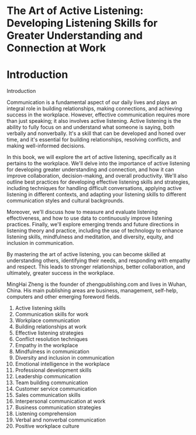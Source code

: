 # The Art of Active Listening: Developing Listening Skills for Greater Understanding and Connection at Work

# Introduction

Introduction

Communication is a fundamental aspect of our daily lives and plays an integral role in building relationships, making connections, and achieving success in the workplace. However, effective communication requires more than just speaking; it also involves active listening. Active listening is the ability to fully focus on and understand what someone is saying, both verbally and nonverbally. It's a skill that can be developed and honed over time, and it's essential for building relationships, resolving conflicts, and making well-informed decisions.

In this book, we will explore the art of active listening, specifically as it pertains to the workplace. We'll delve into the importance of active listening for developing greater understanding and connection, and how it can improve collaboration, decision-making, and overall productivity. We'll also outline best practices for developing effective listening skills and strategies, including techniques for handling difficult conversations, applying active listening in different contexts, and adapting your listening skills to different communication styles and cultural backgrounds.

Moreover, we'll discuss how to measure and evaluate listening effectiveness, and how to use data to continuously improve listening practices. Finally, we'll explore emerging trends and future directions in listening theory and practice, including the use of technology to enhance listening skills, mindfulness and meditation, and diversity, equity, and inclusion in communication.

By mastering the art of active listening, you can become skilled at understanding others, identifying their needs, and responding with empathy and respect. This leads to stronger relationships, better collaboration, and ultimately, greater success in the workplace.


MingHai Zheng is the founder of zhengpublishing.com and lives in Wuhan, China. His main publishing areas are business, management, self-help, computers and other emerging foreword fields.



1. Active listening skills
2. Communication skills for work
3. Workplace communication
4. Building relationships at work
5. Effective listening strategies
6. Conflict resolution techniques
7. Empathy in the workplace
8. Mindfulness in communication
9. Diversity and inclusion in communication
10. Emotional intelligence in the workplace
11. Professional development skills
12. Leadership communication
13. Team building communication
14. Customer service communication
15. Sales communication skills
16. Interpersonal communication at work
17. Business communication strategies
18. Listening comprehension
19. Verbal and nonverbal communication
20. Positive workplace culture

